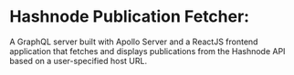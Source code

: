 # Hashnode Publication Fetcher:
A GraphQL server built with Apollo Server and a ReactJS frontend application that fetches and displays publications from the Hashnode API based on a user-specified host URL.
